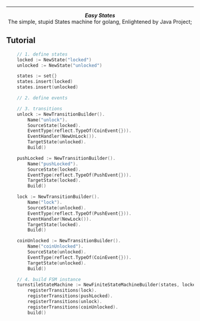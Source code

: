 ***

<div align="center">
    <b><em>Easy States</em></b><br>
    The simple, stupid States machine for golang, Enlightened by Java Project;
</div>

<div align="center">
</div>

## Tutorial

```go
    // 1. define states
	locked := NewState("locked")
	unlocked := NewState("unlocked")

	states := set{}
	states.insert(locked)
	states.insert(unlocked)

	// 2. define events

	// 3. transitions
	unlock := NewTransitionBuilder().
		Name("unlock").
		SourceState(locked).
		EventType(reflect.TypeOf(CoinEvent{})).
		EventHandler(NewUnLock()).
		TargetState(unlocked).
		Build()

	pushLocked := NewTransitionBuilder().
		Name("pushLocked").
		SourceState(locked).
		EventType(reflect.TypeOf(PushEvent{})).
		TargetState(locked).
		Build()

	lock := NewTransitionBuilder().
		Name("lock").
		SourceState(unlocked).
		EventType(reflect.TypeOf(PushEvent{})).
		EventHandler(NewLock()).
		TargetState(locked).
		Build()

	coinUnlocked := NewTransitionBuilder().
		Name("coinUnlocked").
		SourceState(unlocked).
		EventType(reflect.TypeOf(CoinEvent{})).
		TargetState(unlocked).
		Build()

	// 4. build FSM instance
	turnstileStateMachine := NewFiniteStateMachineBuilder(states, locked).
		registerTransitions(lock).
		registerTransitions(pushLocked).
		registerTransitions(unlock).
		registerTransitions(coinUnlocked).
		build()
```